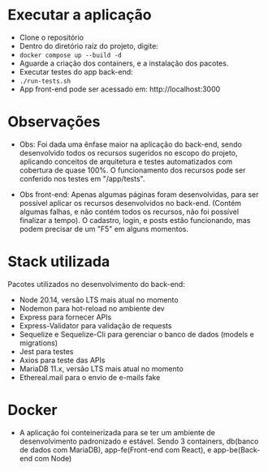 
# Executar a aplicação

- Clone o repositório
- Dentro do diretório raíz do projeto, digite:
- ```docker compose up --build -d```
- Aguarde a criação dos containers, e a instalação dos pacotes.
- Executar testes do app back-end:
- ```./run-tests.sh```
- App front-end pode ser acessado em: http://localhost:3000

# Observações

- Obs: Foi dada uma ênfase maior na aplicação do back-end, sendo desenvolvido todos os recursos sugeridos no escopo do projeto, aplicando conceitos de arquitetura e testes automatizados com cobertura de quase 100%. O funcionamento dos recursos pode ser conferido nos testes em "/app/tests".

- Obs front-end: Apenas algumas páginas foram desenvolvidas, para ser possível aplicar os recursos desenvolvidos no back-end. (Contém algumas falhas, e não contém todos os recursos, não foi possível finalizar a tempo). O cadastro, login, e posts estão funcionando, mas podem precisar de um "F5" em alguns momentos.

# Stack utilizada

Pacotes utilizados no desenvolvimento do back-end:

- Node 20.14, versão LTS mais atual no momento
- Nodemon para hot-reload no ambiente dev
- Express para fornecer APIs
- Express-Validator para validação de requests
- Sequelize e Sequelize-Cli para gerenciar o banco de dados (models e migrations)
- Jest para testes
- Axios para teste das APIs
- MariaDB 11.x, versão LTS mais atual no momento
- Ethereal.mail para o envio de e-mails fake

# Docker

- A aplicação foi conteinerizada para se ter um ambiente de desenvolvimento padronizado e estável. Sendo 3 containers, db(banco de dados com MariaDB), app-fe(Front-end com React), e app-be(Back-end com Node)
